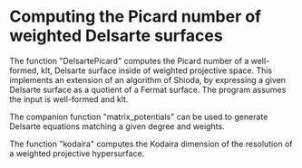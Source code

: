 # Computing the Picard number of weighted Delsarte surfaces

The function "DelsartePicard" computes the Picard number of a well-formed, klt, Delsarte surface inside of weighted projective space.  This implements an extension of an algorithm of Shioda, by expressing a given Delsarte surface as a quotient of a Fermat surface.  The program assumes the input is well-formed and klt.

The companion function "matrix_potentials" can be used to generate Delsarte equations matching a given degree and weights.

The function "kodaira" computes the Kodaira dimension of the resolution of a weighted projective hypersurface.
